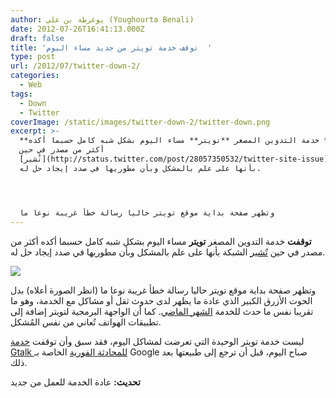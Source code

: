 ```yaml
---
author: يوغرطة بن علي (Youghourta Benali)
date: 2012-07-26T16:41:13.000Z
draft: false
title: 'توقف خدمة تويتر من جديد مساء اليوم  '
type: post
url: /2012/07/twitter-down-2/
categories:
  - Web
tags:
  - Down
  - Twitter
coverImage: /static/images/twitter-down-2/twitter-down.png
excerpt: >-
  **توقفت** خدمة التدوين المصغر **تويتر** مساء اليوم بشكل شبه كامل حسبما أكده
  أكثر من مصدر في حين
  [تُشير](http://status.twitter.com/post/28057350532/twitter-site-issue) الشبكة
  بأنها على علم بالمشكل وبأن مطوريها في صدد إيجاد حل له.




  وتظهر صفحة بداية موقع تويتر حاليا رسالة خطأ غريبة نوعا ما
---
```

**توقفت** خدمة التدوين المصغر **تويتر** مساء اليوم بشكل شبه كامل حسبما أكده أكثر من مصدر في حين [تُشير](http://status.twitter.com/post/28057350532/twitter-site-issue) الشبكة بأنها على علم بالمشكل وبأن مطوريها في صدد إيجاد حل له.

![](/static/images/twitter-down-2/twitter-down.png)

وتظهر صفحة بداية موقع تويتر حاليا رسالة خطأ غريبة نوعا ما (انظر الصورة أعلاه) بدل الحوت الأزرق الكبير الذي عادة ما يظهر لدى حدوث ثقل أو مشاكل مع الخدمة، وهو ما تقريبا نفس ما حدث للخدمة [الشهر الماضي](https://www.it-scoop.com/2012/06/twitter-down/). كما أن الواجهة البرمجية لتويتر إضافة إلى تطبيقات الهواتف تُعاني من نفس المُشكل.

ليست خدمة تويتر الوحيدة التي تعرضت لمشاكل اليوم، فقد سبق وأن توقفت [خدمة Gtalk للمحادثة الفورية](http://techcrunch.com/2012/07/26/google-talk-is-down-worldwide-outage-since-650-am-edt/) الخاصة بـ Google صباح اليوم، قبل أن ترجع إلى طبيعتها بعد ذلك.

**تحديث:** عادة الخدمة للعمل من جديد
